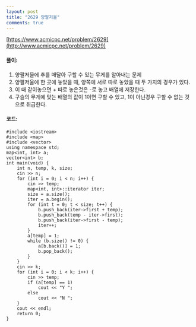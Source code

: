 ```yaml
---
layout: post
title: "2629 양팔저울"
comments: true
---
```

[https://www.acmicpc.net/problem/2629](http://www.acmicpc.net/problem/2629)

#### **풀이:**
1. 양팔저울에 추를 매달아 구할 수 있는 무게를 알아내는 문제
2. 양팔저울에 한 곳에 놓았을 때, 양쪽에 서로 따로 놓았을 때 두 가지의 경우가 있다.
3. 이 때 같이놓으면 + 따로 놓은것은 -로 놓고 배열에 저장한다.
4. 구슬의 무게에 맞는 배열의 값이 1이면 구할 수 있고, 1이 아닌경우 구할 수 없는 것으로 취급한다.

#### **코드:**

```
#include <iostream>
#include <map>
#include <vector>
using namespace std;
map<int, int> a;
vector<int> b;
int main(void) {
	int n, temp, k, size;
	cin >> n;
	for (int i = 0; i < n; i++) {
		cin >> temp;
		map<int, int>::iterator iter;
		size = a.size();
		iter = a.begin();
		for (int t = 0; t < size; t++) {
			b.push_back(iter->first + temp);
			b.push_back(temp - iter->first);
			b.push_back(iter->first - temp);
			iter++;
		}
		a[temp] = 1;
		while (b.size() != 0) {
			a[b.back()] = 1;
			b.pop_back();
		}
	}
	cin >> k;
	for (int i = 0; i < k; i++) {
		cin >> temp;
		if (a[temp] == 1)
			cout << "Y ";
		else
			cout << "N ";
	}
	cout << endl;
	return 0;
}
```

